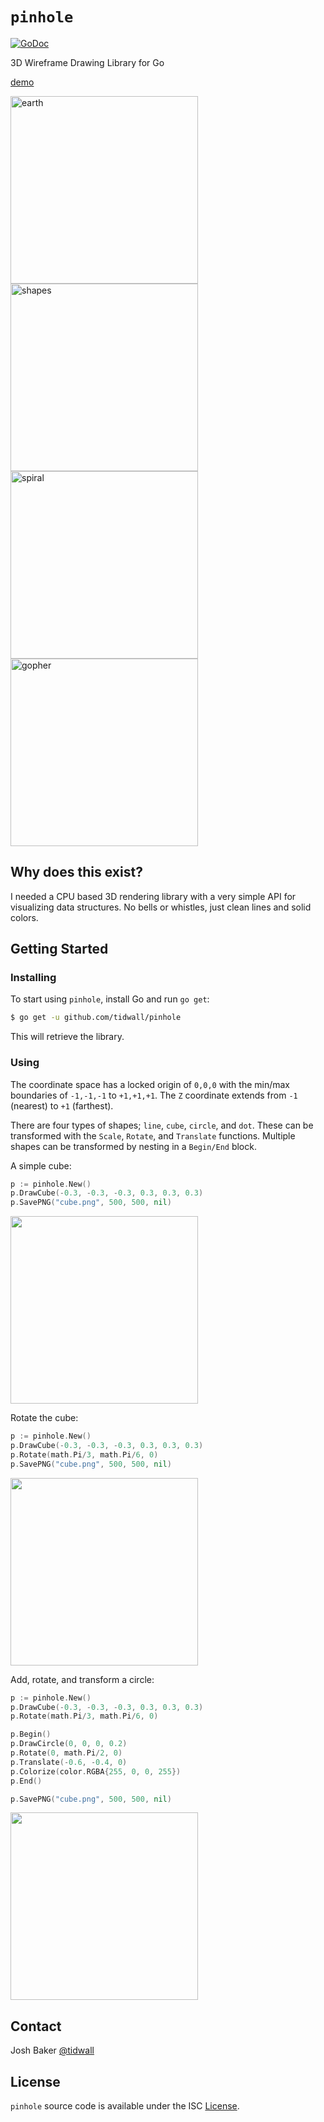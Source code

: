 # `pinhole`

<a href="https://godoc.org/github.com/tidwall/pinhole"><img src="https://img.shields.io/badge/api-reference-blue.svg?style=flat-square" alt="GoDoc"></a>

3D Wireframe Drawing Library for Go

[demo](http://tidwall.com/pinhole/)

<img src="http://i.imgur.com/EhtVA6C.jpg" width="300" height="300" alt="earth"><img src="http://i.imgur.com/fKe1N3E.jpg" width="300" height="300" alt="shapes">
<img src="http://i.imgur.com/qQRqGPe.jpg" width="300" height="300" alt="spiral"><img src="http://i.imgur.com/FbO8tY4.jpg" width="300" height="300" alt="gopher">

## Why does this exist?

I needed a CPU based 3D rendering library with a very simple API for visualizing data structures. No bells or whistles, just clean lines and solid colors.

## Getting Started

### Installing

To start using `pinhole`, install Go and run `go get`:

```sh
$ go get -u github.com/tidwall/pinhole
```

This will retrieve the library.

### Using

The coordinate space has a locked origin of `0,0,0` with the min/max boundaries of `-1,-1,-1` to `+1,+1,+1`.
The `Z` coordinate extends from `-1` (nearest) to `+1` (farthest).

There are four types of shapes; `line`, `cube`, `circle`, and `dot`. 
These can be transformed with the `Scale`, `Rotate`, and `Translate` functions.
Multiple shapes can be transformed by nesting in a `Begin/End` block.


A simple cube:

```go
p := pinhole.New()
p.DrawCube(-0.3, -0.3, -0.3, 0.3, 0.3, 0.3)
p.SavePNG("cube.png", 500, 500, nil)
```

<img src="http://i.imgur.com/ofJ2T7Y.jpg" width="300" height="300">


Rotate the cube:

```go
p := pinhole.New()
p.DrawCube(-0.3, -0.3, -0.3, 0.3, 0.3, 0.3)
p.Rotate(math.Pi/3, math.Pi/6, 0)
p.SavePNG("cube.png", 500, 500, nil)
```

<img src="http://i.imgur.com/UewuE4L.jpg" width="300" height="300">

Add, rotate, and transform a circle:

```go
p := pinhole.New()
p.DrawCube(-0.3, -0.3, -0.3, 0.3, 0.3, 0.3)
p.Rotate(math.Pi/3, math.Pi/6, 0)

p.Begin()
p.DrawCircle(0, 0, 0, 0.2)
p.Rotate(0, math.Pi/2, 0)
p.Translate(-0.6, -0.4, 0)
p.Colorize(color.RGBA{255, 0, 0, 255})
p.End()

p.SavePNG("cube.png", 500, 500, nil)
```

<img src="http://i.imgur.com/UafJsKW.jpg" width="300" height="300">

## Contact

Josh Baker [@tidwall](http://twitter.com/tidwall)

## License

`pinhole` source code is available under the ISC [License](/LICENSE).

